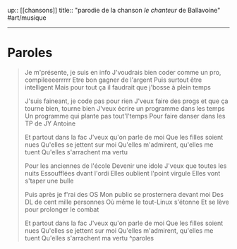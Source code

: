 up:: [[chansons]] 
title:: "parodie de la chanson _le chanteur_ de Ballavoine"
#art/musique 

---

# Paroles 

> Je m'présente, je suis en info
> J'voudrais bien coder comme un pro, compileeeerrrrr
> Etre bon gagner de l'argent
> Puis surtout être intelligent
> Mais pour tout ça il faudrait que j'bosse à plein temps
> 
> J'suis faineant, je code pas pour rien
> J'veux faire des progs et que ça tourne bien, tourne bien
> J'veux écrire un programme dans les temps
> Un programme qui plante pas tout'l'temps
> Pour faire danser dans les TP de JY Antoine
> 
> Et partout dans la fac
> J'veux qu'on parle de moi
> Que les filles soient nues
> Qu'elles se jettent sur moi
> Qu'elles m'admirent, qu'elles me tuent
> Qu'elles s'arrachent ma vertu
> 
> Pour les anciennes de l'école
> Devenir une idole
> J'veux que toutes les nuits
> Essoufflées dvant l'ordi
> Elles oublient l'point virgule
> Elles vont s'taper une bulle
> 
> Puis après je f'rai des OS
> Mon public se prosternera devant moi
> Des DL de cent mille personnes
> Où même le tout-Linux s'étonne
> Et se lève pour prolonger le combat
> 
> Et partout dans la fac
> J'veux qu'on parle de moi
> Que les filles soient nues
> Qu'elles se jettent sur moi
> Qu'elles m'admirent, qu'elles me tuent
> Qu'elles s'arrachent ma vertu
^paroles

